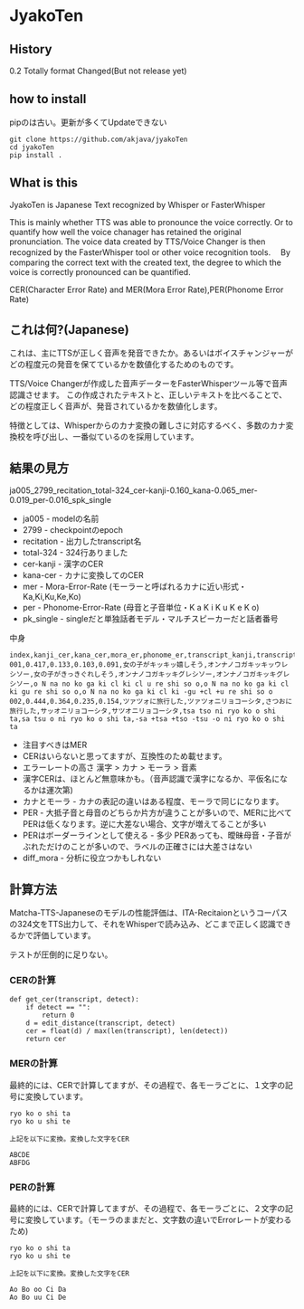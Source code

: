 # JyakoTen
## History
0.2 Totally format Changed(But not release yet)
## how to install
pipのは古い。更新が多くてUpdateできない

```
git clone https://github.com/akjava/jyakoTen
cd jyakoTen
pip install .
```

## What is this
JyakoTen is Japanese Text recognized by Whisper or FasterWhisper

This is mainly whether TTS was able to pronounce the voice correctly. Or to quantify how well the voice chanager has retained the original pronunciation.
The voice data created by TTS/Voice Changer is then recognized by the FasterWhisper tool or other voice recognition tools.
　By comparing the correct text with the created text, the degree to which the voice is correctly pronounced can be quantified.

CER(Character Error Rate) and MER(Mora Error Rate),PER(Phonome Error Rate)

## これは何?(Japanese)
これは、主にTTSが正しく音声を発音できたか。あるいはボイスチャンジャーがどの程度元の発音を保てているかを数値化するためのものです。

TTS/Voice Changerが作成した音声データーをFasterWhisperツール等で音声認識させます。
この作成されたテキストと、正しいテキストを比べることで、どの程度正しく音声が、発音されているかを数値化します。

特徴としては、Whisperからのカナ変換の難しさに対応するべく、多数のカナ変換校を呼び出し、一番似ているのを採用しています。

## 結果の見方
ja005_2799_recitation_total-324_cer-kanji-0.160_kana-0.065_mer-0.019_per-0.016_spk_single

- ja005 - modelの名前
- 2799 - checkpointのepoch
- recitation - 出力したtranscript名
- total-324 - 324行ありました
- cer-kanji - 漢字のCER
- kana-cer - カナに変換してのCER
- mer - Mora-Error-Rate (モーラーと呼ばれるカナに近い形式・Ka,Ki,Ku,Ke,Ko)
- per - Phonome-Error-Rate (母音と子音単位・K a K i K u K e K o)
- pk_single - singleだと単独話者モデル・マルチスピーカーだと話者番号

中身

```
index,kanji_cer,kana_cer,mora_er,phonome_er,transcript_kanji,transcript_kana,detected_kanji,detected_kana,best_kana,transcript_mora,detected_mora,diff_mora
001,0.417,0.133,0.103,0.091,女の子がキッキッ嬉しそう,オンナノコガキッキッウレシソー,女の子がきっきぐれしそう,オンナノコガキッキグレシソー,オンナノコガキッキグレシソー,o N na no ko ga ki cl ki cl u re shi so o,o N na no ko ga ki cl ki gu re shi so o,o N na no ko ga ki cl ki -gu +cl +u re shi so o
002,0.444,0.364,0.235,0.154,ツァツォに旅行した,ツァツォニリョコーシタ,さつおに旅行した,サッオニリョコーシタ,サツオニリョコーシタ,tsa tso ni ryo ko o shi ta,sa tsu o ni ryo ko o shi ta,-sa +tsa +tso -tsu -o ni ryo ko o shi ta
```

- 注目すべきはMER
- CERはいらないと思ってますが、互換性のため載せます。
- エラーレートの高さ 漢字 > カナ > モーラ > 音素
- 漢字CERは、ほとんど無意味かも。（音声認識で漢字になるか、平仮名になるかは運次第)
- カナとモーラ - カナの表記の違いはある程度、モーラで同じになります。
- PER - 大抵子音と母音のどちらか片方が違うことが多いので、MERに比べてPERは低くなります。逆に大差ない場合、文字が増えてることが多い
- PERはボーダーラインとして使える - 多少 PERあっても、曖昧母音・子音がぶれただけのことが多いので、ラベルの正確さには大差さはない
- diff_mora - 分析に役立つかもしれない

## 計算方法
Matcha-TTS-Japaneseのモデルの性能評価は、ITA-Recitaionというコーパスの324文をTTS出力して、それをWhisperで読み込み、どこまで正しく認識できるかで評価しています。

テストが圧倒的に足りない。

### CERの計算
```
def get_cer(transcript, detect):
    if detect == "":
        return 0
    d = edit_distance(transcript, detect)
    cer = float(d) / max(len(transcript), len(detect))  
    return cer
```

### MERの計算
最終的には、CERで計算してますが、その過程で、各モーラごとに、１文字の記号に変換しています。
```
ryo ko o shi ta
ryo ko u shi te

上記を以下に変換。変換した文字をCER

ABCDE
ABFDG
```

### PERの計算
最終的には、CERで計算してますが、その過程で、各モーラごとに、２文字の記号に変換しています。（モーラのままだと、文字数の違いでErrorレートが変わるため)
```
ryo ko o shi ta
ryo ko u shi te

上記を以下に変換。変換した文字をCER

Ao Bo oo Ci Da
Ao Bo uu Ci De
```
